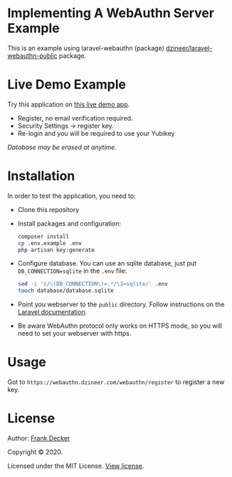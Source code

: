 Implementing A WebAuthn Server Example
====================================

This is an example using laravel-webauthn (package) [dzineer/laravel-webauthn-public](https://github.com/dzineer/laravel-webauthn-public) package.

# Live Demo Example

Try this application on <a href="https://webauthn.dzineer.com/">this live demo app</a>.

- Register, no email verification required.
- Security Settings -> register key.
- Re-login and you will be required to use your Yubikey

*Database may be erased at anytime.*


# Installation

In order to test the application, you need to:

* Clone this repository

* Install packages and configuration:
    ```sh
    composer install
    cp .env.example .env
    php artisan key:generate
    ```

* Configure database. 
You can use an sqlite database, just put `DB_CONNECTION=sqlite` in the `.env` file:
    ```sh
    sed -i 's/\(DB_CONNECTION\)=.*/\1=sqlite/' .env
    touch database/database.sqlite
    ```

* Point you webserver to the `public` directory. Follow instructions on the [Laravel documentation](https://laravel.com/docs/5.8/installation#configuration).
* Be aware WebAuthn protocol only works on HTTPS mode, so you will need to set your webserver with https.


# Usage

Got to `https://webauthn.dzineer.com/webauthn/register` to register a new key.


# License

Author: [Frank Decker](https://github.com/dzineer)

Copyright © 2020.

Licensed under the MIT License. [View license](/LICENSE).
